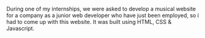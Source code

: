 During one of my internships, we were asked to develop a musical website for a company as a junior web developer who have just been employed, so i had to come up with this website. It was built using HTML, CSS & Javascript. 

